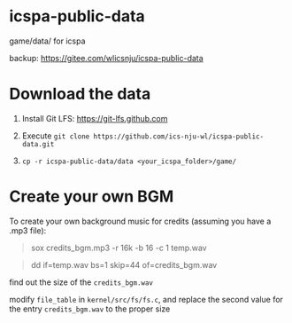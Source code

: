 # icspa-public-data
game/data/ for icspa

backup: https://gitee.com/wlicsnju/icspa-public-data

# Download the data

1) Install Git LFS: https://git-lfs.github.com

2) Execute `git clone https://github.com/ics-nju-wl/icspa-public-data.git`

3) `cp -r icspa-public-data/data <your_icspa_folder>/game/`



# Create your own BGM

To create your own background music for credits (assuming you have a .mp3 file):

> sox credits_bgm.mp3 -r 16k -b 16 -c 1 temp.wav

> dd if=temp.wav bs=1 skip=44 of=credits_bgm.wav

find out the size of the `credits_bgm.wav`

modify `file_table` in `kernel/src/fs/fs.c`, and replace the second value for the entry `credits_bgm.wav` to the proper size
